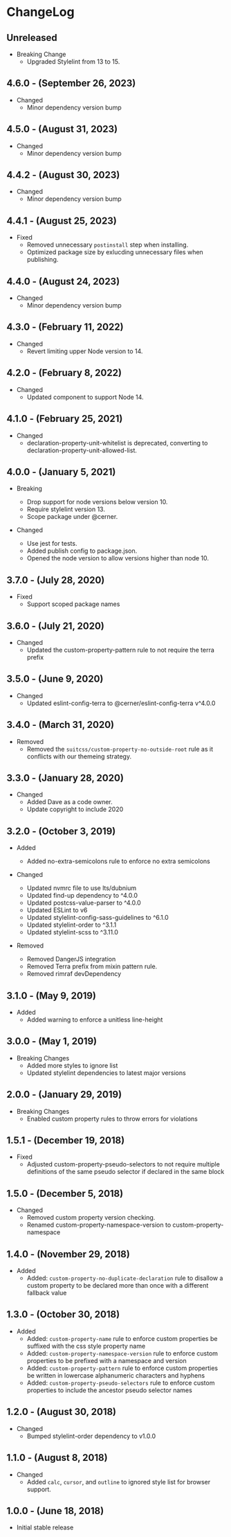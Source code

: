 # ChangeLog

## Unreleased

* Breaking Change
  * Upgraded Stylelint from 13 to 15.

## 4.6.0 - (September 26, 2023)

* Changed
  * Minor dependency version bump

## 4.5.0 - (August 31, 2023)

* Changed
  * Minor dependency version bump

## 4.4.2 - (August 30, 2023)

* Changed
  * Minor dependency version bump

## 4.4.1 - (August 25, 2023)

* Fixed
  * Removed unnecessary `postinstall` step when installing.
  * Optimized package size by exlucding unnecessary files when publishing.

## 4.4.0 - (August 24, 2023)

* Changed
  * Minor dependency version bump

## 4.3.0 - (February 11, 2022)

* Changed
  * Revert limiting upper Node version to 14.

## 4.2.0 - (February 8, 2022)

* Changed
  * Updated component to support Node 14.

## 4.1.0 - (February 25, 2021)

* Changed
  * declaration-property-unit-whitelist is deprecated, converting to declaration-property-unit-allowed-list.

## 4.0.0 - (January 5, 2021)

* Breaking
  * Drop support for node versions below version 10.
  * Require stylelint version 13.
  * Scope package under @cerner.

* Changed
  * Use jest for tests.
  * Added publish config to package.json.
  * Opened the node version to allow versions higher than node 10.

## 3.7.0 - (July 28, 2020)

* Fixed
  * Support scoped package names

## 3.6.0 - (July 21, 2020)

* Changed
  * Updated the custom-property-pattern rule to not require the terra prefix

## 3.5.0 - (June 9, 2020)

* Changed
  * Updated eslint-config-terra to @cerner/eslint-config-terra v^4.0.0

## 3.4.0 - (March 31, 2020)

* Removed
  * Removed the `suitcss/custom-property-no-outside-root` rule as it conflicts with our themeing strategy.

## 3.3.0 - (January 28, 2020)

* Changed
  * Added Dave as a code owner.
  * Update copyright to include 2020

## 3.2.0 - (October 3, 2019)

* Added
  * Added no-extra-semicolons rule to enforce no extra semicolons

* Changed
  * Updated nvmrc file to use lts/dubnium
  * Updated find-up dependency to ^4.0.0
  * Updated postcss-value-parser to ^4.0.0
  * Updated ESLint to v6
  * Updated stylelint-config-sass-guidelines to ^6.1.0
  * Updated stylelint-order to ^3.1.1
  * Updated stylelint-scss to ^3.11.0

* Removed
  * Removed DangerJS integration
  * Removed Terra prefix from mixin pattern rule.
  * Removed rimraf devDependency

## 3.1.0 - (May 9, 2019)

* Added
  * Added warning to enforce a unitless line-height

## 3.0.0 - (May 1, 2019)

* Breaking Changes
  * Added more styles to ignore list
  * Updated stylelint dependencies to latest major versions

## 2.0.0 - (January 29, 2019)

* Breaking Changes
  * Enabled custom property rules to throw errors for violations

## 1.5.1 - (December 19, 2018)

* Fixed
  * Adjusted custom-property-pseudo-selectors to not require multiple definitions of the same pseudo selector if declared in the same block

## 1.5.0 - (December 5, 2018)

* Changed
  * Removed custom property version checking.
  * Renamed custom-property-namespace-version to custom-property-namespace

## 1.4.0 - (November 29, 2018)

* Added
  * Added: `custom-property-no-duplicate-declaration` rule to disallow a custom property to be declared more than once with a different fallback value

## 1.3.0 - (October 30, 2018)

* Added
  * Added: `custom-property-name` rule to enforce custom properties be suffixed with the css style property name
  * Added: `custom-property-namespace-version` rule to enforce custom properties to be prefixed with a namespace and version
  * Added: `custom-property-pattern` rule to enforce custom properties be written in lowercase alphanumeric characters and hyphens
  * Added: `custom-property-pseudo-selectors` rule to enforce custom properties to include the ancestor pseudo selector names

## 1.2.0 - (August 30, 2018)

* Changed
  * Bumped stylelint-order dependency to v1.0.0

## 1.1.0 - (August 8, 2018)

* Changed
  * Added `calc`, `cursor`, and `outline` to ignored style list for browser support.

## 1.0.0 - (June 18, 2018)

* Initial stable release
